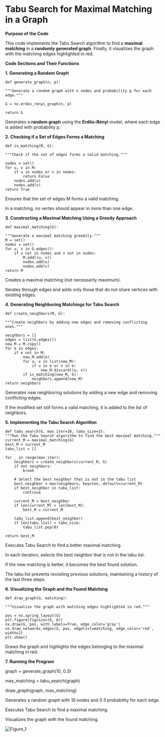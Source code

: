 # Tabu Search for Maximal Matching in a Graph

**Purpose of the Code**

This code implements the Tabu Search algorithm to find a **maximal matching** in a **randomly generated graph**. Finally, it visualizes the graph with the matching edges highlighted in red.

**Code Sections and Their Functions**

**1. Generating a Random Graph**


    def generate_graph(n, p):

    """Generate a random graph with n nodes and probability p for each edge."""

    G = nx.erdos_renyi_graph(n, p)

    return G

Generates a **random graph** using the **Erdős–Rényi** model, where each edge is added with probability p.

**2. Checking if a Set of Edges Forms a Matching**


    def is_matching(M, G):

    """Check if the set of edges forms a valid matching."""
    
    nodes = set()
    for u, v in M:
        if u in nodes or v in nodes:
            return False
        nodes.add(u)
        nodes.add(v)
    return True

Ensures that the set of edges M forms a valid matching.

In a matching, no vertex should appear in more than one edge.

**3. Constructing a Maximal Matching Using a Greedy Approach**

    def maximal_matching(G):

    """Generate a maximal matching greedily."""
    M = set()
    nodes = set()
    for u, v in G.edges():
        if u not in nodes and v not in nodes:
            M.add((u, v))
            nodes.add(u)
            nodes.add(v)
    return M

Creates a maximal matching (not necessarily maximum).

Iterates through edges and adds only those that do not share vertices with existing edges.

**4. Generating Neighboring Matchings for Tabu Search**


    def create_neighbors(M, G):

    """Create neighbors by adding new edges and removing conflicting ones."""
    
    neighbors = []
    edges = list(G.edges())
    new_M = M.copy()
    for e in edges:
        if e not in M:
            new_M.add(e)
            for u, v in list(new_M):
                if u in e or v in e:
                    new_M.discard((u, v))
            if is_matching(new_M, G):
                neighbors.append(new_M)
    return neighbors
    
Generates new neighboring solutions by adding a new edge and removing conflicting edges.

If the modified set still forms a valid matching, it is added to the list of neighbors.

**5. Implementing the Tabu Search Algorithm**


    def tabu_search(G, max_iter=10, tabu_size=3):
    """Run the Tabu Search algorithm to find the best maximal matching."""
    current_M = maximal_matching(G)
    best_M = current_M
    tabu_list = []

    for _ in range(max_iter):
        neighbors = create_neighbors(current_M, G)
        if not neighbors:
            break

        # Select the best neighbor that is not in the tabu list
        best_neighbor = max(neighbors, key=len, default=current_M)
        if best_neighbor in tabu_list:
            continue

        current_M = best_neighbor
        if len(current_M) > len(best_M):
            best_M = current_M

        tabu_list.append(best_neighbor)
        if len(tabu_list) > tabu_size:
            tabu_list.pop(0)

    return best_M
    
Executes Tabu Search to find a better maximal matching.

In each iteration, selects the best neighbor that is not in the tabu list.

If the new matching is better, it becomes the best found solution.

The tabu list prevents revisiting previous solutions, maintaining a history of the last three steps.

**6. Visualizing the Graph and the Found Matching**


    def draw_graph(G, matching):

    """Visualize the graph with matching edges highlighted in red."""
    
    pos = nx.spring_layout(G)
    plt.figure(figsize=(6, 6))
    nx.draw(G, pos, with_labels=True, edge_color='gray')
    nx.draw_networkx_edges(G, pos, edgelist=matching, edge_color='red', width=2)
    plt.show()
    
Draws the graph and highlights the edges belonging to the maximal matching in red.

**7. Running the Program**


  graph = generate_graph(10, 0.3)

  max_matching = tabu_search(graph)

  draw_graph(graph, max_matching)

  Generates a random graph with 10 nodes and 0.3 probability for each edge.

Executes Tabu Search to find a maximal matching.

Visualizes the graph with the found matching.

![Figure_1](https://github.com/user-attachments/assets/3871c812-6e86-4912-b8ce-77621f05e71e)


